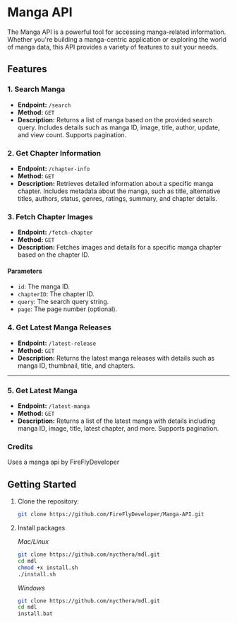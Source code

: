 # Manga API

The Manga API is a powerful tool for accessing manga-related information. Whether you're building a manga-centric application or exploring the world of manga data, this API provides a variety of features to suit your needs.

## Features

### 1. Search Manga

- **Endpoint:** `/search`
- **Method:** `GET`
- **Description:** Returns a list of manga based on the provided search query. Includes details such as manga ID, image, title, author, update, and view count. Supports pagination.

### 2. Get Chapter Information

- **Endpoint:** `/chapter-info`
- **Method:** `GET`
- **Description:** Retrieves detailed information about a specific manga chapter. Includes metadata about the manga, such as title, alternative titles, authors, status, genres, ratings, summary, and chapter details.

### 3. Fetch Chapter Images

- **Endpoint:** `/fetch-chapter`
- **Method:** `GET`
- **Description:** Fetches images and details for a specific manga chapter based on the chapter ID.

#### Parameters

- `id`: The manga ID.
- `chapterID`: The chapter ID.
- `query`: The search query string.
- `page`: The page number (optional).

### 4. Get Latest Manga Releases

- **Endpoint:** `/latest-release`
- **Method:** `GET`
- **Description:** Returns the latest manga releases with details such as manga ID, thumbnail, title, and chapters.

---

### 5. Get Latest Manga

- **Endpoint:** `/latest-manga`
- **Method:** `GET`
- **Description:** Returns a list of the latest manga with details including manga ID, image, title, latest chapter, and more. Supports pagination.

### Credits

Uses a manga api by FireFlyDeveloper

## Getting Started

1. Clone the repository:

   ```bash
   git clone https://github.com/FireFlyDeveloper/Manga-API.git
   ```

2. Install packages

   *Mac/Linux*

   ```bash
   git clone https://github.com/nycthera/mdl.git
   cd mdl
   chmod +x install.sh
   ./install.sh
   ```

   *Windows*

   ```bash
   git clone https://github.com/nycthera/mdl.git
   cd mdl
   install.bat
   ```
